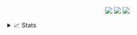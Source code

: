 <p align="center">
	<a href="https://kubinka0505.github.io"><img src="https://img.shields.io/badge/-Website-red?style=for-the-badge"></a>
	<a href="mailto:kubinka0505@yandex.com"><img src="https://img.shields.io/badge/-Mail-red?style=for-the-badge&logo=mailru&logoColor=white"></a>
	<a href="https://github.com/kubinka0505"><img src="https://github-stats-alpha.vercel.app/api?username=kubinka0505&cc=000&tc=eee&ic=fc0&bc=000"></a>
</p>

<details>
	<summary>📈 Stats</summary>
	<img src="http://github-profile-summary-cards.vercel.app/api/cards/profile-details?username=kubinka0505&theme=dark">
	<br>
	<img src="http://github-profile-summary-cards.vercel.app/api/cards/repos-per-language?username=kubinka0505&theme=dark"> 
	<img src="http://github-profile-summary-cards.vercel.app/api/cards/most-commit-language?username=kubinka0505&theme=dark">
</details>
